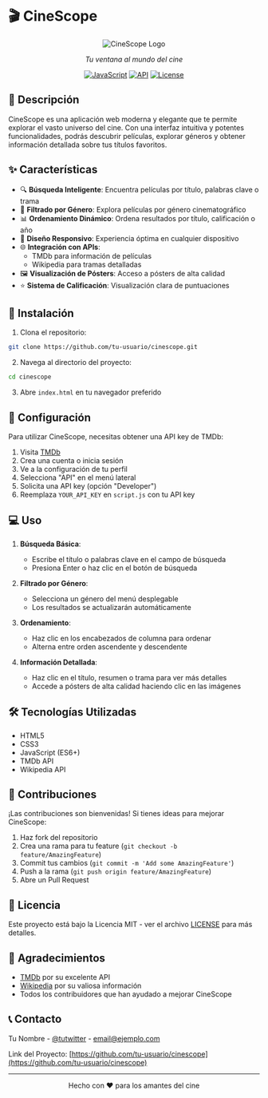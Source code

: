 # 🎬 CineScope

<div align="center">

![CineScope Logo](assets/logo.png)

*Tu ventana al mundo del cine*

[![JavaScript](https://img.shields.io/badge/JavaScript-ES6+-yellow.svg)](https://developer.mozilla.org/es/docs/Web/JavaScript)
[![API](https://img.shields.io/badge/API-TMDb-blue.svg)](https://www.themoviedb.org/)
[![License](https://img.shields.io/badge/License-MIT-green.svg)](LICENSE)

</div>

## 🌟 Descripción

CineScope es una aplicación web moderna y elegante que te permite explorar el vasto universo del cine. Con una interfaz intuitiva y potentes funcionalidades, podrás descubrir películas, explorar géneros y obtener información detallada sobre tus títulos favoritos.

## ✨ Características

- 🔍 **Búsqueda Inteligente**: Encuentra películas por título, palabras clave o trama
- 🎯 **Filtrado por Género**: Explora películas por género cinematográfico
- 📊 **Ordenamiento Dinámico**: Ordena resultados por título, calificación o año
- 📱 **Diseño Responsivo**: Experiencia óptima en cualquier dispositivo
- 🌐 **Integración con APIs**: 
  - TMDb para información de películas
  - Wikipedia para tramas detalladas
- 🖼️ **Visualización de Pósters**: Acceso a pósters de alta calidad
- ⭐ **Sistema de Calificación**: Visualización clara de puntuaciones

## 🚀 Instalación

1. Clona el repositorio:
```bash
git clone https://github.com/tu-usuario/cinescope.git
```

2. Navega al directorio del proyecto:
```bash
cd cinescope
```

3. Abre `index.html` en tu navegador preferido

## 🔑 Configuración

Para utilizar CineScope, necesitas obtener una API key de TMDb:

1. Visita [TMDb](https://www.themoviedb.org/)
2. Crea una cuenta o inicia sesión
3. Ve a la configuración de tu perfil
4. Selecciona "API" en el menú lateral
5. Solicita una API key (opción "Developer")
6. Reemplaza `YOUR_API_KEY` en `script.js` con tu API key

## 💻 Uso

1. **Búsqueda Básica**:
   - Escribe el título o palabras clave en el campo de búsqueda
   - Presiona Enter o haz clic en el botón de búsqueda

2. **Filtrado por Género**:
   - Selecciona un género del menú desplegable
   - Los resultados se actualizarán automáticamente

3. **Ordenamiento**:
   - Haz clic en los encabezados de columna para ordenar
   - Alterna entre orden ascendente y descendente

4. **Información Detallada**:
   - Haz clic en el título, resumen o trama para ver más detalles
   - Accede a pósters de alta calidad haciendo clic en las imágenes

## 🛠️ Tecnologías Utilizadas

- HTML5
- CSS3
- JavaScript (ES6+)
- TMDb API
- Wikipedia API

## 🤝 Contribuciones

¡Las contribuciones son bienvenidas! Si tienes ideas para mejorar CineScope:

1. Haz fork del repositorio
2. Crea una rama para tu feature (`git checkout -b feature/AmazingFeature`)
3. Commit tus cambios (`git commit -m 'Add some AmazingFeature'`)
4. Push a la rama (`git push origin feature/AmazingFeature`)
5. Abre un Pull Request

## 📝 Licencia

Este proyecto está bajo la Licencia MIT - ver el archivo [LICENSE](LICENSE) para más detalles.

## 🙏 Agradecimientos

- [TMDb](https://www.themoviedb.org/) por su excelente API
- [Wikipedia](https://www.wikipedia.org/) por su valiosa información
- Todos los contribuidores que han ayudado a mejorar CineScope

## 📞 Contacto

Tu Nombre - [@tutwitter](https://twitter.com/tutwitter) - email@ejemplo.com

Link del Proyecto: [https://github.com/tu-usuario/cinescope](https://github.com/tu-usuario/cinescope)

---

<div align="center">
Hecho con ❤️ para los amantes del cine
</div> 
